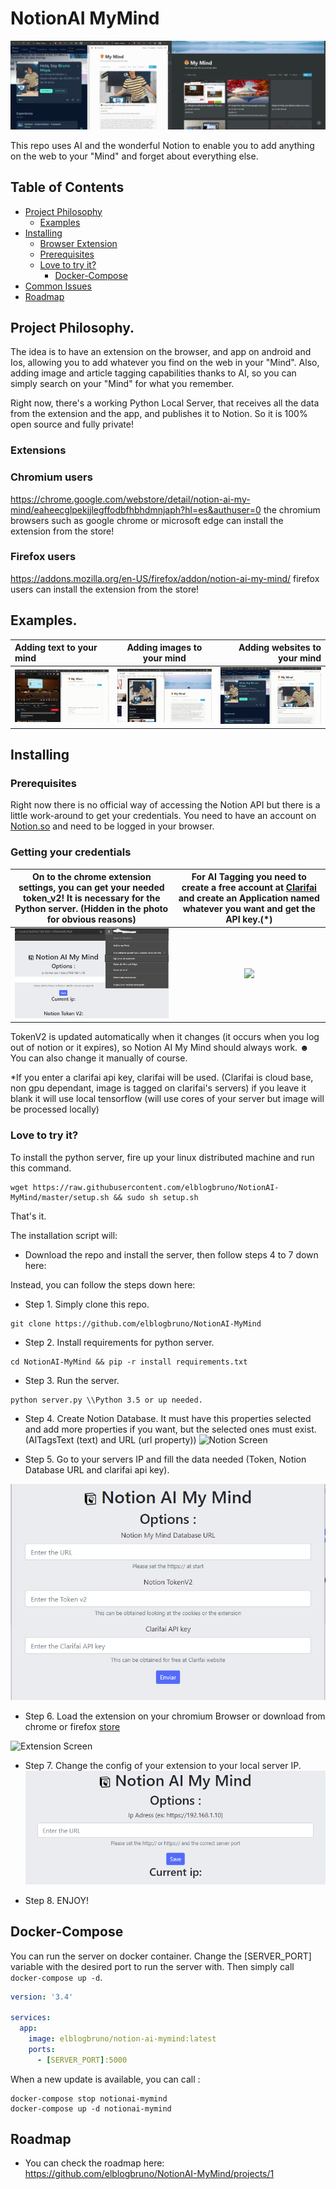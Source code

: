 # NotionAI MyMind
![Alt Text](doc/header_gif_joined_updated.gif)

This repo uses AI and the wonderful Notion to enable you to add anything on the web to your "Mind" and forget about everything else.

## Table of Contents
- [Project Philosophy](#project-philosophy)
    - [Examples](#examples)
- [Installing](#installing)
    - [Browser Extension](#extensions)
    - [Prerequisites](#prerequisites)
    - [Love to try it?](#love-to-try-it)
        - [Docker-Compose](#docker-compose)
- [Common Issues](#common-issues)
- [Roadmap](#roadmap)

## Project Philosophy.

The idea is to have an extension on the browser, and app on android and Ios, allowing you to add whatever you find on the web in your "Mind".
Also, adding image and article tagging capabilities thanks to AI, so you can simply search on your "Mind" for what you remember.

Right now, there's a working Python Local Server, that receives all the data from the extension and the app, and publishes it to Notion. So it is 100% open source and fully private!
### Extensions
### Chromium users
https://chrome.google.com/webstore/detail/notion-ai-my-mind/eaheecglpekjjlegffodbfhbhdmnjaph?hl=es&authuser=0 the chromium browsers such as google chrome or microsoft edge can install the extension from the store!
### Firefox users
https://addons.mozilla.org/en-US/firefox/addon/notion-ai-my-mind/ firefox users can install the extension from the store!

## Examples.

Adding text to your mind         |  Adding images to your mind |  Adding websites to your mind
:--- | :---: | ---:
![](doc/add_text.gif)  |  ![](doc/add_image.gif) |  ![](doc/add_website.gif)


## Installing

### Prerequisites

Right now there is no official way of accessing the Notion API but there is a little work-around to get your credentials.
You need to have an account on [Notion.so](https://notion.so/) and need to be logged in your browser.

### Getting your credentials

On to the chrome extension settings, you can get your needed token_v2! It is necessary for the Python server. (Hidden in the photo for obvious reasons)         |  For AI Tagging you need to create a free account at [Clarifai](https://www.clarifai.com/) and create an Application named whatever you want and get the API key.(*)
:-------------------------:|:-------------------------:
![](/doc/getting_cookie.png)  |  ![](/doc/clarifai.png)

TokenV2 is updated automatically when it changes (it occurs when you log out of notion or it expires), so Notion AI My Mind should always work. ☻ You can also change it manually of course.

*If you enter a clarifai api key, clarifai will be used. (Clarifai is cloud base, non gpu dependant, image is tagged on clarifai's servers) if you leave it blank it will use local tensorflow (will use cores of your server but image will be processed locally)

### Love to try it?

To install the python server, fire up your linux distributed machine and run this command.
```
wget https://raw.githubusercontent.com/elblogbruno/NotionAI-MyMind/master/setup.sh && sudo sh setup.sh
```
That's it.

The installation script will:
- Download the repo and install the server, then follow steps 4 to 7 down here:

Instead, you can follow the steps down here:

- Step 1. Simply clone this repo.
```
git clone https://github.com/elblogbruno/NotionAI-MyMind
```
- Step 2. Install requirements for python server.
```
cd NotionAI-MyMind && pip -r install requirements.txt
```
- Step 3. Run the server.
```
python server.py \\Python 3.5 or up needed.
```
- Step 4. Create Notion Database.
It must have this properties selected and add more properties if you want, but the selected ones must exist. (AITagsText (text) and URL (url property)) 
![Notion Screen](/doc/notion-database-howto.jpg)

- Step 5. Go to your servers IP and fill the data needed (Token, Notion Database URL and clarifai api key).

![Options Screen](/doc/options_python.png)

- Step 6. Load the extension on your chromium Browser or download from chrome or firefox [store](#extensions)

![Extension Screen](/doc/extension_howto.png)

- Step 7. Change the config of your extension to your local server IP.
![Settings Screen](/doc/settings_howto.png)

- Step 8. ENJOY!

## Docker-Compose
You can run the server on docker container. Change the [SERVER_PORT] variable with the desired port to run the server with. Then simply call `docker-compose up -d`.

```yaml
version: '3.4'

services:
  app:
    image: elblogbruno/notion-ai-mymind:latest
    ports:
      - [SERVER_PORT]:5000
```
      
When a new update is available, you can call :

```
docker-compose stop notionai-mymind
docker-compose up -d notionai-mymind
```

## Roadmap
- You can check the roadmap here: https://github.com/elblogbruno/NotionAI-MyMind/projects/1
